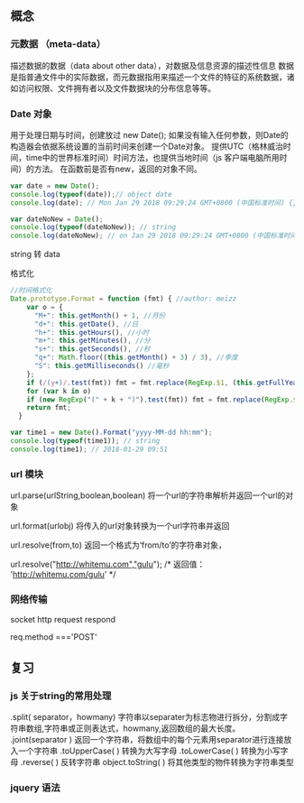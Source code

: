 ## 概念
### 元数据 （meta-data）
描述数据的数据（data about other data），对数据及信息资源的描述性信息
数据是指普通文件中的实际数据，而元数据指用来描述一个文件的特征的系统数据，诸如访问权限、文件拥有者以及文件数据块的分布信息等等。

### Date 对象
用于处理日期与时间，创建放过 new Date();
如果没有输入任何参数，则Date的构造器会依据系统设置的当前时间来创建一个Date对象。
提供UTC（格林威治时间，time中的世界标准时间）时间方法，也提供当地时间（js 客户端电脑所用时间）的方法。
在函数前是否有new，返回的对象不同。
```javascript
var date = new Date();
console.log(typeof(date));// object date
console.log(date); // Mon Jan 29 2018 09:29:24 GMT+0800 (中国标准时间) {}

var dateNoNew = Date();
console.log(typeof(dateNoNew)); // string
console.log(dateNoNew); // on Jan 29 2018 09:29:24 GMT+0800 (中国标准时间)
```
string 转 data

格式化
```javascript
//时间格式化
Date.prototype.Format = function (fmt) { //author: meizz
    var o = {
      "M+": this.getMonth() + 1, //月份
      "d+": this.getDate(), //日
      "h+": this.getHours(), //小时
      "m+": this.getMinutes(), //分
      "s+": this.getSeconds(), //秒
      "q+": Math.floor((this.getMonth() + 3) / 3), //季度
      "S": this.getMilliseconds() //毫秒
    };
    if (/(y+)/.test(fmt)) fmt = fmt.replace(RegExp.$1, (this.getFullYear() + "").substr(4 - RegExp.$1.length));
    for (var k in o)
    if (new RegExp("(" + k + ")").test(fmt)) fmt = fmt.replace(RegExp.$1, (RegExp.$1.length == 1) ? (o[k]) : (("00" + o[k]).substr(("" + o[k]).length)));
    return fmt;
  }

var time1 = new Date().Format("yyyy-MM-dd hh:mm");
console.log(typeof(time1)); // string
console.log(time1); // 2018-01-29 09:51
```


### url 模块
url.parse(urlString,boolean,boolean)
将一个url的字符串解析并返回一个url的对象

url.format(urlobj) 将传入的url对象转换为一个url字符串并返回

url.resolve(from,to)
返回一个格式为‘from/to’的字符串对象，

url.resolve("http://whitemu.com","gulu");
/*
返回值：
'http://whitemu.com/gulu'
*/


### 网络传输
socket
http
request
respond

req.method ==='POST'

## 复习
### js 关于string的常用处理
.split( separator，howmany) 字符串以separater为标志物进行拆分，分割成字符串数组,字符串或正则表达式，howmany,返回数组的最大长度。
.joint(separator ) 返回一个字符串，将数组中的每个元素用separator进行连接放入一个字符串 
.toUpperCase( ) 转换为大写字母
.toLowerCase( ) 转换为小写字母
.reverse( ) 反转字符串
object.toString( ) 将其他类型的物件转换为字符串类型

### jquery 语法




 

